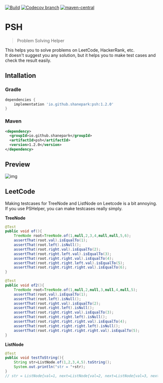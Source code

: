 [![Build](https://github.com/ShanePark/psh/actions/workflows/gradle.yml/badge.svg)](https://github.com/ShanePark/psh/actions/workflows/gradle.yml)
[![Codecov branch](https://img.shields.io/codecov/c/github/shanepark/psh/master)](https://app.codecov.io/gh/ShanePark/psh)
[![maven-central](https://maven-badges.herokuapp.com/maven-central/io.github.shanepark/psh/badge.svg)](https://mvnrepository.com/artifact/io.github.shanepark/psh)
# PSH
> Problem Solving Helper

This helps you to solve problems on LeetCode, HackerRank, etc.  
It doesn't suggest you any solution, but it helps you to make test cases and check the result easily.

## Intallation
### Gradle

```groovy
dependencies {
    implementation 'io.github.shanepark:psh:1.2.0'
}
```
### Maven

```xml
<dependency>
  <groupId>io.github.shanepark</groupId>
  <artifactId>psh</artifactId>
  <version>1.2.0</version>
</dependency>
```

## Preview

![img](images/preview.png)

## LeetCode

Making testcases for TreeNode and ListNode on Leetcode is a bit annoying.
If you use PSHelper, you can make testcases really simply.

**TreeNode**

```java
@Test
public void of(){
    TreeNode root=TreeNode.of(1,null,2,3,4,null,null,5,6);
    assertThat(root.val).isEqualTo(1);
    assertThat(root.left).isNull();
    assertThat(root.right.val).isEqualTo(2);
    assertThat(root.right.left.val).isEqualTo(3);
    assertThat(root.right.right.val).isEqualTo(4);
    assertThat(root.right.right.left.val).isEqualTo(5);
    assertThat(root.right.right.right.val).isEqualTo(6);
}

@Test
public void of2(){
    TreeNode root=TreeNode.of(1,null,2,null,3,null,4,null,5);
    assertThat(root.val).isEqualTo(1);
    assertThat(root.left).isNull();
    assertThat(root.right.val).isEqualTo(2);
    assertThat(root.right.left).isNull();
    assertThat(root.right.right.val).isEqualTo(3);
    assertThat(root.right.right.left).isNull();
    assertThat(root.right.right.right.val).isEqualTo(4);
    assertThat(root.right.right.right.left).isNull();
    assertThat(root.right.right.right.right.val).isEqualTo(5);
}
```

**ListNode**

```java
@Test
public void testToString(){
    String str=ListNode.of(1,2,3,4,5).toString();
    System.out.println("str = "+str);
}
// str = ListNode{val=1, next=ListNode{val=2, next=ListNode{val=3, next=ListNode{val=4, next=ListNode{val=5, next=null}}}}}
```
